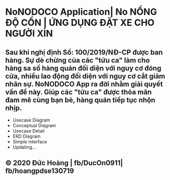 # NoNODOCO Application| No NỒNG ĐỘ CỒN | ỨNG DỤNG ĐẶT XE CHO NGƯỜI XỈN

## Sau khi nghị định Số: 100/2019/NĐ-CP được ban hàng. Sự dè chừng của các "tửu ca" làm cho hàng sa số hàng quán đối diện với nguy cơ đóng cửa, nhiều lao động đối diện với nguy cơ cắt giảm nhân sự. NoNODOCO App ra đời nhằm giải quyết vấn đề này. Giúp các "tửu ca" được thỏa mãn đam mê cùng bạn bè, hàng quán tiếp tục nhộn nhịp.
* Usecase Diagram
* Conceptual Diagram
* Usecase Detail
* ERD Diagram
* Simple interface
* Updating...


## © 2020 Đức Hoàng | fb/DucOn0911| fb/hoangpdse130719
